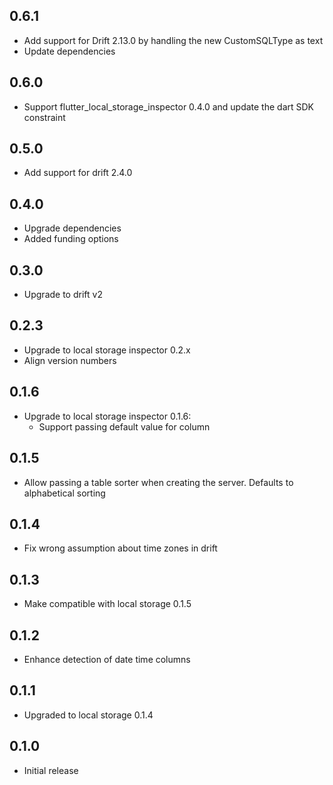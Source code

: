 ## 0.6.1

* Add support for Drift 2.13.0 by handling the new CustomSQLType as text
* Update dependencies

## 0.6.0

* Support flutter_local_storage_inspector 0.4.0 and update the dart SDK constraint

## 0.5.0

* Add support for drift 2.4.0

## 0.4.0

* Upgrade dependencies
* Added funding options

## 0.3.0

* Upgrade to drift v2

## 0.2.3

* Upgrade to local storage inspector 0.2.x
* Align version numbers

## 0.1.6

* Upgrade to local storage inspector 0.1.6:
  * Support passing default value for column

## 0.1.5

* Allow passing a table sorter when creating the server. Defaults to alphabetical sorting

## 0.1.4

* Fix wrong assumption about time zones in drift

## 0.1.3

* Make compatible with local storage 0.1.5

## 0.1.2

* Enhance detection of date time columns

## 0.1.1

* Upgraded to local storage 0.1.4

## 0.1.0

* Initial release
